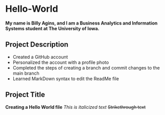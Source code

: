 # Hello-World

**My name is Billy Agins, and I am a Business Analytics and Information Systems student at The University of Iowa.**
## Project Description
- Created a GitHub account
- Personalized the account with a profile photo
- Completed the steps of creating a branch and commit changes to the main branch
- Learned MarkDown syntax to edit the ReadMe file

## Project Title
**Creating a Hello World file**
*This is italicized text*
~~Strikethrough text~~




